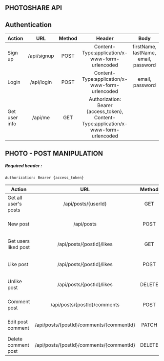 ## PHOTOSHARE API

## **Authentication**

| Action        | URL           | Method  |Header| Body
| ------------- |:----------:| :-----:| :-----:|:-----:|
| Sign up      | /api/signup | POST |Content-Type:application/x-www-form-urlencoded|firstName, lastName, email, password|
| Login        | /api/login  | POST |Content-Type:application/x-www-form-urlencoded |email, password|
| Get user info        | /api/me | GET |Authorization: Bearer {access_token}, Content-Type:application/x-www-form-urlencoded ||

## **PHOTO - POST MANIPULATION**
##### *Required header* :
```Authorization: Bearer {access_token}```


| Action        | URL           | Method  |Header| Body
| ------------- |:----------:| :-----:| :-----:|:-----:|
| Get all user's posts        | /api/posts/{userId}  | GET |Content-Type:multipart/form-data||
| New post      | /api/posts | POST |Content-Type:multipart/form-data|caption, images|
| Get users liked post      | /api/posts/{postId}/likes | GET |Content-Type:multipart/form-data||
| Like post      | /api/posts/{postId}/likes | POST |Content-Type:multipart/form-data||
| Unlike post      | /api/posts/{postId}/likes | DELETE |Content-Type:multipart/form-data||
| Comment post      | /api/posts/{postId}/comments | POST |Content-Type:multipart/form-data|text|
|Edit post comment| /api/posts/{postId}/comments/{commentId} | PATCH |Content-Type:multipart/form-data|text|
| Delete comment post      | /api/posts/{postId}/comments/{commentId} | DELETE |Content-Type:multipart/form-data||

